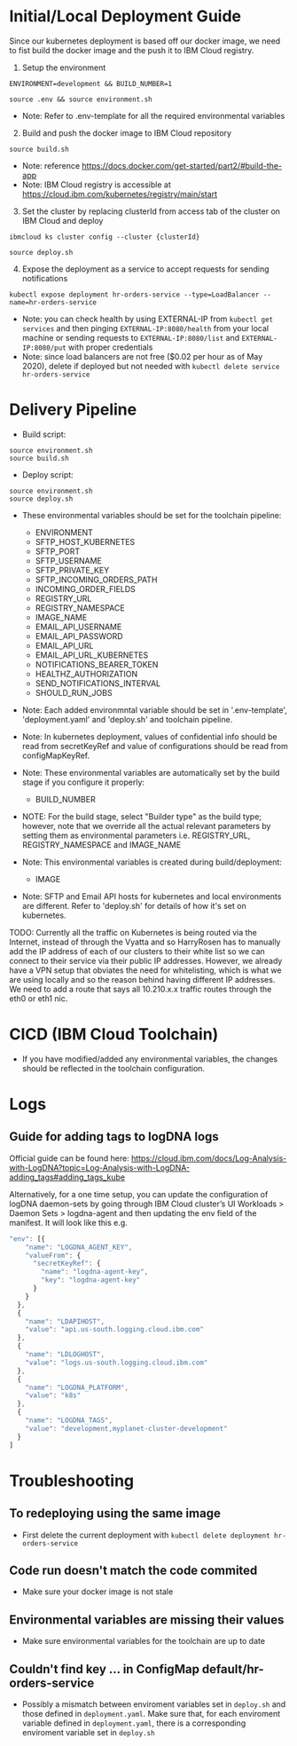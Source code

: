# Initial/Local Deployment Guide
Since our kubernetes deployment is based off our docker image, we need to fist build the docker image and the push it to IBM Cloud registry.

1. Setup the environment
```
ENVIRONMENT=development && BUILD_NUMBER=1
```
```
source .env && source environment.sh
```

- Note: Refer to .env-template for all the required environmental variables

2. Build and push the docker image to IBM Cloud repository
```
source build.sh
```

- Note: reference https://docs.docker.com/get-started/part2/#build-the-app
- Note: IBM Cloud registry is accessible at https://cloud.ibm.com/kubernetes/registry/main/start


3. Set the cluster by replacing clusterId from access tab of the cluster on IBM Cloud and deploy
```
ibmcloud ks cluster config --cluster {clusterId}
```
```
source deploy.sh
```

4. Expose the deployment as a service to accept requests for sending notifications
```
kubectl expose deployment hr-orders-service --type=LoadBalancer --name=hr-orders-service
```
- Note: you can check health by using EXTERNAL-IP from `kubectl get services` and then pinging `EXTERNAL-IP:8080/health` from your local machine or sending requests to `EXTERNAL-IP:8080/list` and `EXTERNAL-IP:8080/put` with proper credentials
- Note: since load balancers are not free ($0.02 per hour as of May 2020), delete if deployed but not needed with `kubectl delete service hr-orders-service`

# Delivery Pipeline
- Build script:
```
source environment.sh
source build.sh
```
- Deploy script:
```
source environment.sh
source deploy.sh
```
- These environmental variables should be set for the toolchain pipeline:
  - ENVIRONMENT
  - SFTP_HOST_KUBERNETES
  - SFTP_PORT
  - SFTP_USERNAME
  - SFTP_PRIVATE_KEY
  - SFTP_INCOMING_ORDERS_PATH
  - INCOMING_ORDER_FIELDS
  - REGISTRY_URL
  - REGISTRY_NAMESPACE
  - IMAGE_NAME
  - EMAIL_API_USERNAME
  - EMAIL_API_PASSWORD
  - EMAIL_API_URL
  - EMAIL_API_URL_KUBERNETES
  - NOTIFICATIONS_BEARER_TOKEN
  - HEALTHZ_AUTHORIZATION
  - SEND_NOTIFICATIONS_INTERVAL
  - SHOULD_RUN_JOBS

- Note: Each added environmntal variable should be set in '.env-template', 'deployment.yaml' and 'deploy.sh' and toolchain pipeline.

- Note: In kubernetes deployment, values of confidential info should be read from secretKeyRef and value of configurations should be read from configMapKeyRef.

- Note: These environmental variables are automatically set by the build stage if you configure it properly:
  - BUILD_NUMBER

- NOTE: For the build stage, select "Builder type" as the build type; however, note that we override all the actual relevant parameters by setting them as environmental parameters i.e. REGISTRY_URL, REGISTRY_NAMESPACE and IMAGE_NAME

- Note: This environmental variables is created during build/deployment:
  - IMAGE

- Note: SFTP and Email API hosts for kubernetes and local environments are different. Refer to 'deploy.sh' for details of how it's set on kubernetes.

TODO: Currently all the traffic on Kubernetes is being routed via the Internet, instead of through the Vyatta and so HarryRosen has to manually add the IP address of each of our clusters to their white list so we can connect to their service via their public IP addresses. However, we already have a VPN setup that obviates the need for whitelisting, which is what we are using locally and so the reason behind having different IP addresses. We need to add a route that says all 10.210.x.x traffic routes through the eth0 or eth1 nic.

# CICD (IBM Cloud Toolchain)
- If you have modified/added any environmental variables, the changes should be reflected in the toolchain configuration.

# Logs
## Guide for adding tags to logDNA logs
Official guide can be found here:
https://cloud.ibm.com/docs/Log-Analysis-with-LogDNA?topic=Log-Analysis-with-LogDNA-adding_tags#adding_tags_kube

Alternatively, for a one time setup, you can update the configuration of logDNA daemon-sets by going through IBM Cloud cluster’s UI Workloads >  Daemon Sets > logdna-agent and then updating the env field of the manifest. It will look like this e.g.
```javascript
"env": [{
    "name": "LOGDNA_AGENT_KEY",
    "valueFrom": {
      "secretKeyRef": {
        "name": "logdna-agent-key",
        "key": "logdna-agent-key"
      }
    }
  },
  {
    "name": "LDAPIHOST",
    "value": "api.us-south.logging.cloud.ibm.com"
  },
  {
    "name": "LDLOGHOST",
    "value": "logs.us-south.logging.cloud.ibm.com"
  },
  {
    "name": "LOGDNA_PLATFORM",
    "value": "k8s"
  },
  {
    "name": "LOGDNA_TAGS",
    "value": "development,myplanet-cluster-development"
  }
]
```

# Troubleshooting
## To redeploying using the same image
- First delete the current deployment with `kubectl delete deployment hr-orders-service`

## Code run doesn't match the code commited
- Make sure your docker image is not stale

## Environmental variables are missing their values
- Make sure environmental variables for the toolchain are up to date

## Couldn't find key ... in ConfigMap default/hr-orders-service
- Possibly a mismatch between enviroment variables set in `deploy.sh` and those defined in `deployment.yaml`. Make sure that, for each enviroment variable defined in `deployment.yaml`, there is a corresponding enviroment variable set in `deploy.sh`
